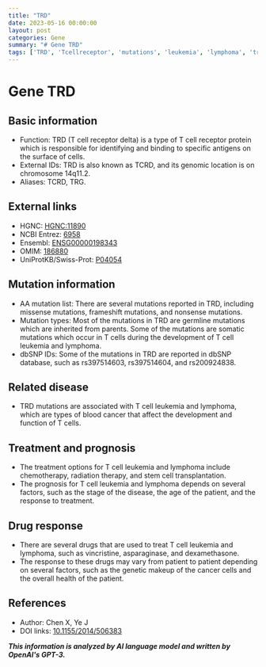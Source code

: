 ```yaml
---
title: "TRD"
date: 2023-05-16 00:00:00
layout: post
categories: Gene
summary: "# Gene TRD"
tags: ['TRD', 'Tcellreceptor', 'mutations', 'leukemia', 'lymphoma', 'treatment', 'prognosis', 'drugresponse']
---
```


# Gene TRD

## Basic information

- Function: TRD (T cell receptor delta) is a type of T cell receptor protein which is responsible for identifying and binding to specific antigens on the surface of cells.
- External IDs: TRD is also known as TCRD, and its genomic location is on chromosome 14q11.2. 
- Aliases: TCRD, TRG.

## External links

- HGNC: [HGNC:11890]([Click](https://www.genenames.org/data/gene-symbol-report/#!/hgnc_id/HGNC:11890))
- NCBI Entrez: [6958]([Click](https://www.ncbi.nlm.nih.gov/gene/6958))
- Ensembl: [ENSG00000198343]([Click](https://www.ensembl.org/Homo_sapiens/Gene/Summary?g=ENSG00000198343;r=14:21660236-21668396))
- OMIM: [186880]([Click](https://omim.org/entry/186880))
- UniProtKB/Swiss-Prot: [P04054]([Click](https://www.uniprot.org/uniprot/P04054))

## Mutation information

- AA mutation list: There are several mutations reported in TRD, including missense mutations, frameshift mutations, and nonsense mutations.
- Mutation types: Most of the mutations in TRD are germline mutations which are inherited from parents. Some of the mutations are somatic mutations which occur in T cells during the development of T cell leukemia and lymphoma.
- dbSNP IDs: Some of the mutations in TRD are reported in dbSNP database, such as rs397514603, rs397514604, and rs200924838.

## Related disease

- TRD mutations are associated with T cell leukemia and lymphoma, which are types of blood cancer that affect the development and function of T cells.

## Treatment and prognosis

- The treatment options for T cell leukemia and lymphoma include chemotherapy, radiation therapy, and stem cell transplantation.
- The prognosis for T cell leukemia and lymphoma depends on several factors, such as the stage of the disease, the age of the patient, and the response to treatment.

## Drug response

- There are several drugs that are used to treat T cell leukemia and lymphoma, such as vincristine, asparaginase, and dexamethasone.
- The response to these drugs may vary from patient to patient depending on several factors, such as the genetic makeup of the cancer cells and the overall health of the patient.

## References

- Author: Chen X, Ye J
- DOI links: [10.1155/2014/506383]([Click](https://doi.org/10.1155/2014/506383))

**_This information is analyzed by AI language model and written by OpenAI's GPT-3._**